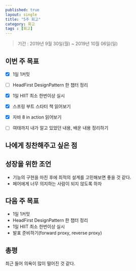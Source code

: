 ```yaml
---
published: true
layout: single
title: "5주 회고"
category: 회고
tags : [회고]
---
```

> 기간 : 2019년 9월 30일(월) ~ 2019년 10월 06일(일)

## 이번 주 목표
- [x] 1일 1커밋
- [ ] HeadFirst DesignPattern 한 챕터 정리
- [x] 1일 HIIT 최소 한번이상 실시
- [x] 스프링 부트 스타터 책 읽어보기
- [x] 자바 8 in action 읽어보기
- [ ] 여태까지 내가 알고 있었던 내용, 배운 내용 정리하기


## 나에게 칭찬해주고 싶은 점

## 성장을 위한 조언
- 기능의 구현을 마친 후에 최적의 설계를 고민해보면 좋을 것 같다.
- 페어에게 너무 의지하는 사람이 되지 않도록 하자

## 다음 주 목표
- 1일 1커밋
- HeadFirst DesignPattern 한 챕터 정리
- 1일 HIIT 최소 한번이상 실시
- 발표 준비하기(forward proxy, reverse proxy)

## 총평
최근 들어 의욕이 많이 떨어진 것 같다.
